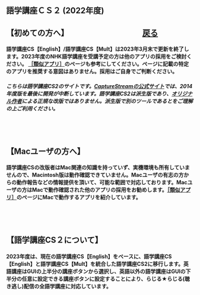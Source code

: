 ## 語学講座ＣＳ２ (2022年度)    
## 【初めての方へ】              　　　　　　　　　    [戻る](https://csreviser.github.io/CaptureStream2/) 
#### 語学講座CS【English】/語学講座CS【Mult】は2023年3月末で更新を終了します。2023年度のNHK語学講座を受講予定の方は他のアプリの採用をご検討ください。 [［類似アプリ］](https://csreviser.github.io/CS-English/CS2/application)のページも参考にしてください。ページに記載の特定のアプリを推奨する意図はありません。採用はご自身でご判断ください。 
##### こちらは語学講座CS2のサイトです。[CaptureStreamの公式サイト](https://ja.osdn.net/projects/capturestream/)では、2014年度版を最後に開発が中断しています。語学講座CS2は派生版であり、[オリジナル作者](https://github.com/CSReviser/CaptureStream/wiki/%E4%BD%9C%E8%80%85%E3%83%BB%E6%94%B9%E7%89%88%E8%80%85)による正規な改版ではありません。派生版で別のツールであるとをご理解の上ご利用ください。　         
## 　　　　
## 【Macユーザの方へ】　　
#### 語学講座CSの改版者はMac関連の知識を持っていず、実機環境も所有していませんので、Macintosh版は動作確認できていません。Macユーザの有志の方からの動作報告などの情報提供を頂いて、可能な範囲で対応しております。Macユーザの方はMacで動作確認された他のアプリの採用をお勧めします。[［類似アプリ］](https://csreviser.github.io/CS-English/CS2/application)のページにMacで動作するアプリを紹介しています。
## 　　　　
## 【語学講座CS２について】　
#### 2023年度は、現在の語学講座CS【English】をベースに、語学講座CS【English】と語学講座CS【Mult】を統合した語学講座CS2に移行します。英語講座はGUIの上半分の講座ボタンから選択し、英語以外の語学講座はGUIの下半分の任意に設定できる講座ボタンに設定することにより、らじる★らじる(聴き逃し)配信の全語学講座に対応しています。

